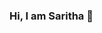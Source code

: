 ### Hi, I am Saritha 👋

<!--
**SarithaS95/SarithaS95** is a ✨ _special_ ✨ repository because its `README.md` (this file) appears on your GitHub profile.

Here are some ideas to get you started:

- 🔭 I’m currently working on Python with Robotic Framework. Automating Mainframes for Regression ...
- 🌱 I’m currently learning Automation Selenium with Java. I just completed my AWS certification - AWS Cloud Practitioner CLP-02 ...
- 📫 Reach me on saritha.surampudi@gmail.com

-->
